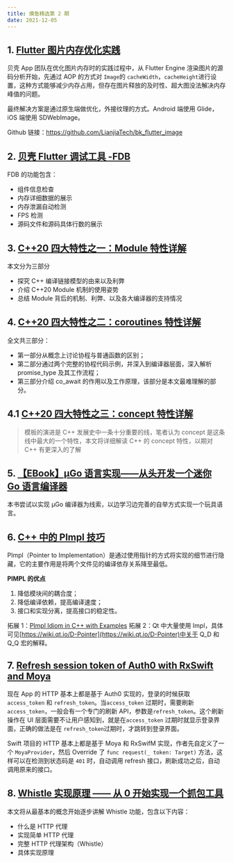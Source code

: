 ```yaml
---
title: 摸鱼精选第 2 期
date: 2021-12-05
---
```



## 1. [Flutter 图片内存优化实践](https://mp.weixin.qq.com/s/yUm4UFggYLgDbj4_JCjEdg)

贝壳 App 团队在优化图片内存时的实践过程中，从 Flutter Engine 渲染图片的源码分析开始，先通过 AOP 的方式对 `Image`的 `cacheWidth`，`cacheHeight`进行设置，这种方式能够减少内存占用，但存在图片释放的及时性、超大图没法解决内存峰值的问题。

最终解决方案是通过原生端做优化，外接纹理的方式。Android 端使用 Glide，iOS 端使用 SDWebImage。

Github 链接：https://github.com/LianjiaTech/bk_flutter_image

## 2. [贝壳 Flutter 调试工具 -FDB](https://xie.infoq.cn/article/67421c1a21165e9843e08fe97)

FDB 的功能包含：

- 组件信息检查
- 内存详细数据的展示
- 内存泄漏自动检测
- FPS 检测
- 源码文件和源码具体行数的展示

## 3. [C++20 四大特性之一：Module 特性详解](https://mp.weixin.qq.com/s/L8viK3XaWMFCtqwn6r1PpA)

本文分为三部分

- 探究 C++ 编译链接模型的由来以及利弊
- 介绍 C++20 Module 机制的使用姿势
- 总结 Module 背后的机制、利弊、以及各大编译器的支持情况

## 4. [C++20 四大特性之二：coroutines 特性详解](https://mp.weixin.qq.com/s?__biz=MzI1NTMwNDg3MQ==&mid=2247489464&idx=1&sn=06c14b135bb0ea974859b02cff0272f6)

全文共三部分：

- 第一部分从概念上讨论协程与普通函数的区别；
- 第二部分通过两个完整的协程代码示例，并深入到编译器层面，深入解析 promise_type 及其工作流程；
- 第三部分介绍 co_await 的作用以及工作原理，该部分是本文最难理解的部分。

## 4.1 [C++20 四大特性之三：concept 特性详解](https://mp.weixin.qq.com/s/ZYBy2e32ZXzWnCqpL1WjlA)

> 模板的演进是 C++ 发展史中一条十分重要的线，笔者认为 concept 是这条线中最大的一个特性，本文将详细解读 C++ 的 concept 特性，以期对 C++ 有更深入的了解

## 5. [【EBook】µGo 语言实现——从头开发一个迷你 Go 语言编译器](https://chai2010.cn/ugo-compiler-book/)

本书尝试以实现 µGo 编译器为线索，以边学习边完善的自举方式实现一个玩具语言。

## 6. [C++ 中的 PImpl 技巧](https://zh.cppreference.com/w/cpp/language/pimpl)

PImpl（Pointer to Implementation）是通过使用指针的方式将实现的细节进行隐藏，它的主要作用是将两个文件见的编译依存关系降至最低。

**PIMPL 的优点**

1. 降低模块间的耦合度；
2. 降低编译依赖，提高编译速度；
3. 接口和实现分离，提高接口的稳定性。

拓展 1：[PImpl Idiom in C++ with Examples](https://www.geeksforgeeks.org/pimpl-idiom-in-c-with-examples/)
拓展 2：Qt 中大量使用 Impl，具体可见[https://wiki.qt.io/D-Pointer](https://wiki.qt.io/D-Pointer)中关于 Q_D 和 Q_Q 宏的解释。

## 7. [Refresh session token of Auth0 with RxSwift and Moya](https://datarockets.com/blog/code/refresh-token-moya-rxswift/)

现在 App 的 HTTP 基本上都是基于 Auth0 实现的，登录的时候获取 `access_token` 和 `refresh_token`。当`access_token` 过期时，需要刷新`access_token`，一般会有一个专门的刷新 API，参数是`refresh_token`。这个刷新操作在 UI 层面需要不让用户感知到，就是在`access_token` 过期时就显示登录界面，正确的做法是在 `refresh_token`过期时，才跳转到登录界面。

Swift 项目的 HTTP 基本上都是基于 Moya 和 RxSwifM 实现，作者先自定义了一个 `MoyaProvider`，然后 Override 了 `func request(_ token: Target)` 方法，这样可以在检测到状态码是 `401` 时，自动调用 refresh 接口，刷新成功之后，自动调用原来的接口。

## 8. [Whistle 实现原理 —— 从 0 开始实现一个抓包工具](https://mp.weixin.qq.com/s?__biz=MzI1ODE4NzE1Nw==&mid=2247491306&idx=1&sn=ec1352720facb5d48f1420e296d55066&chksm=ea0d5410dd7add06dfb309e39dc9f324ca6d8d5e9515be9d6a0a25140874e14c7a7d6a52810a&scene=178&cur_album_id=1751402241124532228#rd)

本文将从最基本的概念开始逐步讲解 Whistle 功能，包含以下内容：

- 什么是 HTTP 代理
- 实现简单 HTTP 代理
- 完整 HTTP 代理架构（Whistle）
- 具体实现原理
